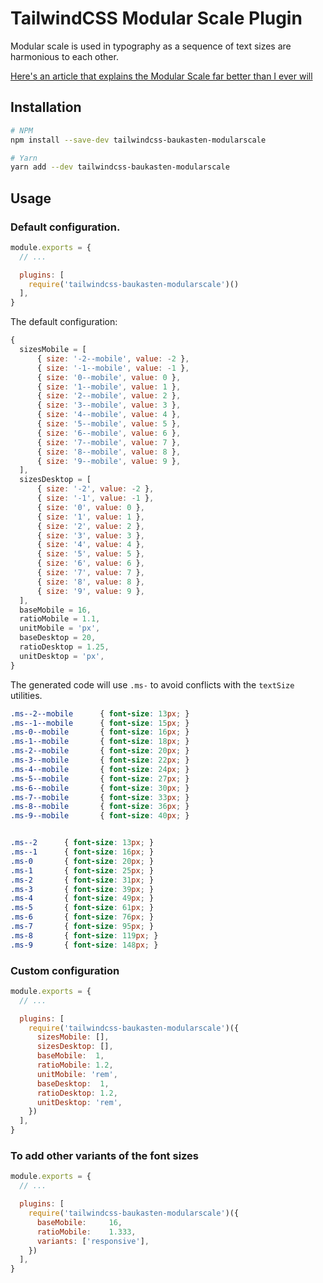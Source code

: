 # TailwindCSS Modular Scale Plugin

Modular scale is used in typography as a sequence of text sizes are harmonious to each other.

[Here's an article that explains the Modular Scale far better than I ever will](https://alistapart.com/article/more-meaningful-typography)

## Installation

```sh
# NPM
npm install --save-dev tailwindcss-baukasten-modularscale

# Yarn
yarn add --dev tailwindcss-baukasten-modularscale
```

## Usage

### Default configuration.
```js
module.exports = {
  // ...

  plugins: [
    require('tailwindcss-baukasten-modularscale')()
  ],
}
```

The default configuration:
```js
{
  sizesMobile = [
      { size: '-2--mobile', value: -2 },
      { size: '-1--mobile', value: -1 },
      { size: '0--mobile', value: 0 },
      { size: '1--mobile', value: 1 },
      { size: '2--mobile', value: 2 },
      { size: '3--mobile', value: 3 },
      { size: '4--mobile', value: 4 },
      { size: '5--mobile', value: 5 },
      { size: '6--mobile', value: 6 },
      { size: '7--mobile', value: 7 },
      { size: '8--mobile', value: 8 },
      { size: '9--mobile', value: 9 },
  ],
  sizesDesktop = [
      { size: '-2', value: -2 },
      { size: '-1', value: -1 },
      { size: '0', value: 0 },
      { size: '1', value: 1 },
      { size: '2', value: 2 },
      { size: '3', value: 3 },
      { size: '4', value: 4 },
      { size: '5', value: 5 },
      { size: '6', value: 6 },
      { size: '7', value: 7 },
      { size: '8', value: 8 },
      { size: '9', value: 9 },
  ],
  baseMobile = 16,
  ratioMobile = 1.1,
  unitMobile = 'px',
  baseDesktop = 20,
  ratioDesktop = 1.25,
  unitDesktop = 'px',
}
```

The generated code will use `.ms-` to avoid conflicts with the `textSize` utilities.

```css
.ms--2--mobile      { font-size: 13px; }
.ms--1--mobile      { font-size: 15px; }
.ms-0--mobile       { font-size: 16px; }
.ms-1--mobile       { font-size: 18px; }
.ms-2--mobile       { font-size: 20px; }
.ms-3--mobile       { font-size: 22px; }
.ms-4--mobile       { font-size: 24px; }
.ms-5--mobile       { font-size: 27px; }
.ms-6--mobile       { font-size: 30px; }
.ms-7--mobile       { font-size: 33px; }
.ms-8--mobile       { font-size: 36px; }
.ms-9--mobile       { font-size: 40px; }


.ms--2      { font-size: 13px; }
.ms--1      { font-size: 16px; }
.ms-0       { font-size: 20px; }
.ms-1       { font-size: 25px; }
.ms-2       { font-size: 31px; }
.ms-3       { font-size: 39px; }
.ms-4       { font-size: 49px; }
.ms-5       { font-size: 61px; }
.ms-6       { font-size: 76px; }
.ms-7       { font-size: 95px; }
.ms-8       { font-size: 119px; }
.ms-9       { font-size: 148px; }
```

### Custom configuration
```js
module.exports = {
  // ...

  plugins: [
    require('tailwindcss-baukasten-modularscale')({
      sizesMobile: [],
      sizesDesktop: [],
      baseMobile:  1,
      ratioMobile: 1.2,
      unitMobile: 'rem',
      baseDesktop:  1,
      ratioDesktop: 1.2,
      unitDesktop: 'rem',
    })
  ],
}
```

### To add other variants of the font sizes
```js
module.exports = {
  // ...

  plugins: [
    require('tailwindcss-baukasten-modularscale')({
      baseMobile:     16,
      ratioMobile:    1.333,
      variants: ['responsive'],
    })
  ],
}
```
